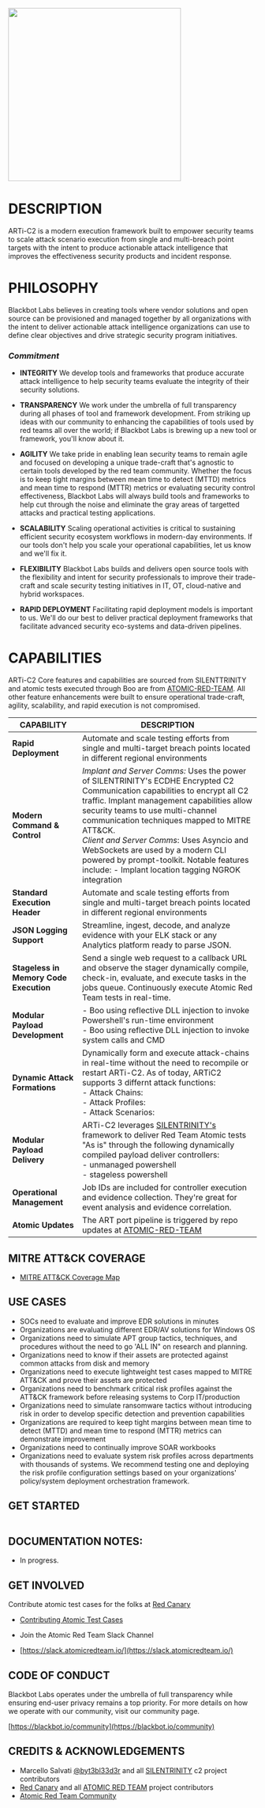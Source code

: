 <p><img src="https://blackbot.io/wp-content/uploads/2020/11/artic_c2_logo_red_v1-e1606038603815.png" width="350px" /></p>

# DESCRIPTION

ARTi-C2 is a modern execution framework built to empower security teams to scale attack scenario execution from single and multi-breach point targets with the intent to produce actionable attack intelligence that improves the effectiveness security products and incident response.

# PHILOSOPHY

Blackbot Labs believes in creating tools where vendor solutions and open source can be provisioned and managed together by all organizations with the intent to deliver actionable attack intelligence organizations can use to define clear objectives and drive strategic security program initiatives.

### *Commitment*

- **INTEGRITY** 
We develop tools and frameworks that produce accurate attack intelligence to help security teams evaluate the integrity of their security solutions.

- **TRANSPARENCY**
We work under the umbrella of full transparency during all phases of tool and framework development. From striking up ideas with our community to enhancing the capabilities of tools used by red teams all over the world; if Blackbot Labs is brewing up a new tool or framework, you'll know about it.


- **AGILITY**
We take pride in enabling lean security teams to remain agile and focused on developing a unique trade-craft that's agnostic to certain tools developed by the red team community. Whether the focus is to keep tight margins between mean time to detect \(MTTD\) metrics and mean time to respond \(MTTR\) metrics or evaluating security control effectiveness, Blackbot Labs will always build tools and frameworks to help cut through the noise and eliminate the gray areas of targetted attacks and practical testing applications.


- **SCALABILITY**
Scaling operational activities is critical to sustaining efficient security ecosystem workflows in modern-day environments. If our tools don't help you scale your operational capabilities, let us know and we'll fix it. 


- **FLEXIBILITY**
Blackbot Labs builds and delivers open source tools with the flexibility and intent for security professionals to improve their trade-craft and scale security testing initiatives in IT, OT, cloud-native and hybrid workspaces.


- **RAPID DEPLOYMENT**
Facilitating rapid deployment models is important to us. We'll do our best to deliver practical deployment frameworks that facilitate advanced security eco-systems and data-driven pipelines. 

# CAPABILITIES

ARTi-C2 Core features and capabilities are sourced from SILENTTRINITY and atomic tests executed through Boo are from [ATOMIC-RED-TEAM](https://github.com/redcanaryco/atomic-red-team). All other feature enhancements were built to ensure operational trade-craft, agility, scalability, and rapid execution is not compromised.


| CAPABILITY | DESCRIPTION |
| ------ | ------ |
| **Rapid Deployment** | Automate and scale testing efforts from single and multi-target breach points located in different regional environments
| **Modern Command & Control** | *Implant and Server Comms:* Uses the power of SILENTRINITY's ECDHE Encrypted C2 Communication capabilities to encrypt all C2 traffic. Implant management capabilities allow security teams to use multi-channel communication techniques mapped to MITRE ATT&CK. </br>*Client and Server Comms*: Uses Asyncio and WebSockets are used by a modern CLI powered by prompt-toolkit. Notable features include:     - Implant location tagging NGROK integration 
| **Standard Execution Header** | Automate and scale testing efforts from single and multi-target breach points located in different regional environments
| **JSON Logging Support** | Streamline, ingest, decode, and analyze evidence with your ELK stack or any Analytics platform ready to parse JSON.
| **Stageless in Memory Code Execution** | Send a single web request to a callback URL and observe the stager dynamically compile, check-in, evaluate, and execute tasks in the jobs queue. Continuously execute Atomic Red Team tests in real-time.
| **Modular Payload Development** |     - Boo using reflective DLL injection to invoke Powershell's  run-time environment</br> - Boo using reflective DLL injection to invoke system calls and CMD
| **Dynamic Attack Formations** | Dynamically form and execute attack-chains in real-time without the need to recompile or restart ARTi-C2. As of today, ARTiC2 supports 3 differnt attack functions:</br>    - Attack Chains:</br>- Attack Profiles:</br>- Attack Scenarios:
| **Modular Payload Delivery** | ARTi-C2 leverages [SILENTRINITY's](https://github.com/byt3bl33d3r/SILENTTRINITY) framework to deliver Red Team Atomic tests "As is" through the following dynamically compiled payload deliver controllers:</br>- unmanaged powershell</br>- stageless powershell
| **Operational Management** | Job IDs are included for controller execution and evidence collection. They're great for event analysis and evidence correlation.
| **Atomic Updates** | The ART port pipeline is triggered by repo updates at [ATOMIC-RED-TEAM](https://github.com/redcanaryco/atomic-red-team)   

## MITRE ATT&CK COVERAGE
- [MITRE ATT&CK Coverage Map](https://attack.blackbot.io)




## USE CASES 
- SOCs need to evaluate and improve EDR solutions in minutes
- Organizations are evaluating different EDR/AV solutions for Windows OS
- Organizations need to simulate APT group tactics, techniques, and procedures without the need to go 'ALL IN" on research and planning.
- Organizations need to know if their assets are protected against common attacks from disk and memory
- Organizations need to execute lightweight test cases mapped to MITRE ATT&CK and prove their assets are protected
- Organizations need to benchmark critical risk profiles against the ATT&CK framework before releasing systems to Corp IT/production
- Organizations need to simulate ransomware tactics without introducing risk in order to develop specific detection and prevention capabilities
- Organizations are required to keep tight margins between mean time to detect \(MTTD\) and mean time to respond \(MTTR\) metrics can demonstrate improvement
- Organizations need to continually improve SOAR workbooks
- Organizations need to evaluate system risk profiles across departments with thousands of systems. We recommend testing one and deploying the risk profile configuration settings based on your organizations' policy/system deployment orchestration framework. 

## GET STARTED

```- In Progress
```

## DOCUMENTATION NOTES:
- In progress. 

## GET INVOLVED
Contribute atomic test cases for the folks at [Red Canary](https://github.com/redcanaryco/) 
-  [Contributing Atomic Test Cases](https://github.com/redcanaryco/atomic-red-team/wiki/Contributing)

- Join the Atomic Red Team Slack Channel
- [https://slack.atomicredteam.io/](https://slack.atomicredteam.io/)

## CODE OF CONDUCT

Blackbot Labs operates under the umbrella of full transparency while ensuring end-user privacy remains a top priority. For more details on how we operate with our community, visit our community page.

[https://blackbot.io/community](https://blackbot.io/community)

## CREDITS & ACKNOWLEDGEMENTS 

- Marcello Salvati [@byt3bl33d3r](https://twitter.com/byt3bl33d3r) and all [SILENTRINITY](https://github.com/byt3bl33d3r/SILENTTRINITY) c2 project contributors
- [Red Canary](https://github.com/redcanaryco) and all [ATOMIC RED TEAM](https://github.com/redcanaryco/atomic-red-team) project contributors
- [Atomic Red Team Community](https://slack.atomicredteam.io/)  
